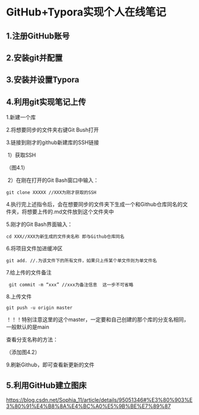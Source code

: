 # GitHub+Typora实现个人在线笔记

## 1.注册GitHub账号

## 2.安装git并配置

## 3.安装并设置Typora

## 4.利用git实现笔记上传

1.新建一个库

2.将想要同步的文件夹右键Git Bush打开

3.链接到刚才的github新建库的SSH链接

​	1）获取SSH

（图4.1）

​	2）在刚在打开的Git Bash窗口中输入：

```
git clone XXXXX //XXX为刚才获取的SSH
```

4.执行完上述指令后，会在想要同步的文件夹下生成一个和Github仓库同名的文件夹，将想要上传的.md文件放到这个文件夹中

5.刚才的Git Bash界面输入：

```
cd XXX//XXX为新生成的文件夹名称 即与Github仓库同名
```

6.将项目文件加进缓冲区

```
git add. //.为该文件下的所有文件，如果只上传某个单文件则为单文件名
```

7.给上传的文件备注

```
 git commit -m “xxx” //xxx为备注信息  这一步不可省略 
```

8.上传文件

```
git push -u origin master
```

！！！特别注意这里的这个master，一定要和自己创建的那个库的分支名相同，一般默认的是main

查看分支名称的方法：

（添加图4.2）

9.刷新Github，即可查看新更新的文件

## 5.利用GitHub建立图床

https://blog.csdn.net/Sophia_11/article/details/95051346#%E3%80%903%E3%80%91%E4%B8%8A%E4%BC%A0%E5%9B%BE%E7%89%87





